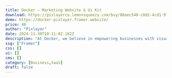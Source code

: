 ```yaml
---
title: Docker — Marketing Website & Ui Kit
download: https://pixlayerco.lemonsqueezy.com/buy/88aec540-c8d2-4cd1-9705-3bd4f530105f
demo: https://docker-pixlayer.framer.website/
price: 48
author: "Pixlayer"
date: 2024-11-30T10:11:02.182Z
description: "At Docker, we believe in empowering businesses with visually intuitive and user-friendly interfaces, enabling you to craft compelling digital marketing campaigns effortlessly."
ssg: ["Framer"]
css: []
ui: []
cms: []
category: [Business,SaaS]
draft: false
---
```

